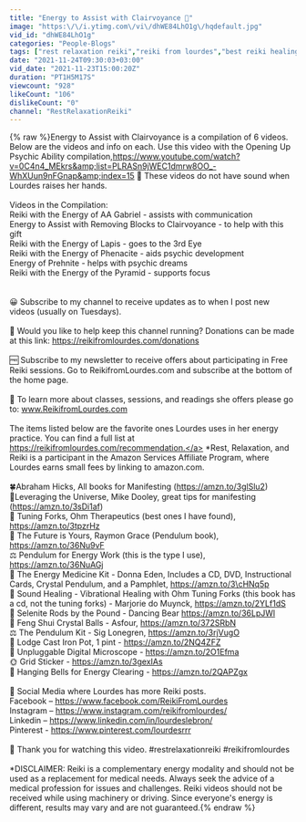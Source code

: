 ```yaml
---
title: "Energy to Assist with Clairvoyance 💮"
image: "https:\/\/i.ytimg.com\/vi\/dhWE84LhO1g\/hqdefault.jpg"
vid_id: "dhWE84LhO1g"
categories: "People-Blogs"
tags: ["rest relaxation reiki","reiki from lourdes","best reiki healing"]
date: "2021-11-24T09:30:03+03:00"
vid_date: "2021-11-23T15:00:20Z"
duration: "PT1H5M17S"
viewcount: "928"
likeCount: "106"
dislikeCount: "0"
channel: "RestRelaxationReiki"
---
```

{% raw %}Energy to Assist with Clairvoyance is a compilation of 6 videos. Below are the videos and info on each. Use this video with the Opening Up Psychic Ability compilation,<a rel="nofollow" target="blank" href="https://www.youtube.com/watch?v=0C4n4_MEkrs&amp;list=PLRASn9jWEC1dmrw8OO_-WhXUun9nFGnap&amp;index=15">https://www.youtube.com/watch?v=0C4n4_MEkrs&amp;list=PLRASn9jWEC1dmrw8OO_-WhXUun9nFGnap&amp;index=15</a> 🙌 These videos do not have sound when Lourdes raises her hands. <br /><br />Videos in the Compilation:<br />Reiki with the Energy of  AA Gabriel - assists with communication<br />Energy to Assist with Removing Blocks to  Clairvoyance - to help with this gift<br />Reiki with the Energy of Lapis - goes to the 3rd Eye<br />Reiki with the Energy of Phenacite - aids psychic development<br />Energy of Prehnite - helps with psychic dreams<br />Reiki with the Energy of the Pyramid - supports focus<br /><br /><br />😀 Subscribe to my channel to receive updates as to when I post new videos (usually on Tuesdays).<br /><br />🌹 Would you like to help keep this channel running? Donations can be made at this link: <a rel="nofollow" target="blank" href="https://reikifromlourdes.com/donations">https://reikifromlourdes.com/donations</a> <br /><br />🆓 Subscribe to my newsletter to receive offers about participating in Free Reiki sessions. Go to ReikifromLourdes.com and subscribe at the bottom of the home page. <br /><br />📓 To learn more about classes, sessions, and readings she offers please go to: www.ReikifromLourdes.com <br /><br />The items listed below are the favorite ones Lourdes uses in her energy practice. You can find a full list at <a rel="nofollow" target="blank" href="https://reikifromlourdes.com/recommendation.">https://reikifromlourdes.com/recommendation.</a> *Rest, Relaxation, and Reiki is a participant in the Amazon Services Affiliate Program, where Lourdes earns small fees by linking to amazon.com.  <br /><br />🍀Abraham Hicks, All books for Manifesting (<a rel="nofollow" target="blank" href="https://amzn.to/3glSlu2)">https://amzn.to/3glSlu2)</a><br />🌟Leveraging the Universe, Mike Dooley, great tips for manifesting (<a rel="nofollow" target="blank" href="https://amzn.to/3sDi1af)">https://amzn.to/3sDi1af)</a> <br />🎵 Tuning Forks, Ohm Therapeutics (best ones I have found), <a rel="nofollow" target="blank" href="https://amzn.to/3tpzrHz">https://amzn.to/3tpzrHz</a> <br />📕 The Future is Yours, Raymon Grace (Pendulum book), <a rel="nofollow" target="blank" href="https://amzn.to/36Nu9vF">https://amzn.to/36Nu9vF</a> <br />⚖ Pendulum for Energy Work (this is the type I use), <a rel="nofollow" target="blank" href="https://amzn.to/36NuAGj">https://amzn.to/36NuAGj</a> <br />🏥 The Energy Medicine Kit - Donna Eden, Includes a CD, DVD, Instructional Cards, Crystal Pendulum, and a Pamphlet, <a rel="nofollow" target="blank" href="https://amzn.to/3\cHNq5p">https://amzn.to/3\cHNq5p</a> <br />🎼 Sound Healing - Vibrational Healing with Ohm Tuning Forks (this book has a cd, not the tuning forks) - Marjorie do Muynck, <a rel="nofollow" target="blank" href="https://amzn.to/2YLf1dS">https://amzn.to/2YLf1dS</a> <br />💎 Selenite Rods by the Pound - Dancing Bear <a rel="nofollow" target="blank" href="https://amzn.to/36LpJWl">https://amzn.to/36LpJWl</a> <br />💎 Feng Shui Crystal Balls - Asfour, <a rel="nofollow" target="blank" href="https://amzn.to/372SRbN">https://amzn.to/372SRbN</a> <br />⚖ The Pendulum Kit - Sig Lonegren, <a rel="nofollow" target="blank" href="https://amzn.to/3rjVugO">https://amzn.to/3rjVugO</a><br />🙂 Lodge Cast Iron Pot, 1 pint - <a rel="nofollow" target="blank" href="https://amzn.to/2NQ4ZFZ">https://amzn.to/2NQ4ZFZ</a><br />🔬 Unpluggable Digital Microscope - <a rel="nofollow" target="blank" href="https://amzn.to/2O1Efma">https://amzn.to/2O1Efma</a><br />🌞 Grid Sticker - <a rel="nofollow" target="blank" href="https://amzn.to/3gexIAs">https://amzn.to/3gexIAs</a><br />🔔 Hanging Bells for Energy Clearing - <a rel="nofollow" target="blank" href="https://amzn.to/2QAPZgx">https://amzn.to/2QAPZgx</a><br /><br />📱 Social Media where Lourdes has more Reiki posts.  <br />Facebook – <a rel="nofollow" target="blank" href="https://www.facebook.com/ReikiFromLourdes">https://www.facebook.com/ReikiFromLourdes</a><br />Instagram – <a rel="nofollow" target="blank" href="https://www.instagram.com/reikifromlourdes/">https://www.instagram.com/reikifromlourdes/</a><br />Linkedin – <a rel="nofollow" target="blank" href="https://www.linkedin.com/in/lourdeslebron/">https://www.linkedin.com/in/lourdeslebron/</a><br />Pinterest - <a rel="nofollow" target="blank" href="https://www.pinterest.com/lourdesrrr">https://www.pinterest.com/lourdesrrr</a><br /><br />🌺 Thank you for watching this video. #restrelaxationreiki #reikifromlourdes   <br /><br />*DISCLAIMER: Reiki is a complementary energy modality and should not be used as a replacement for medical needs. Always seek the advice of a medical profession for issues and challenges. Reiki videos should not be received while using machinery or driving. Since everyone's energy is different, results may vary and are not guaranteed.{% endraw %}
